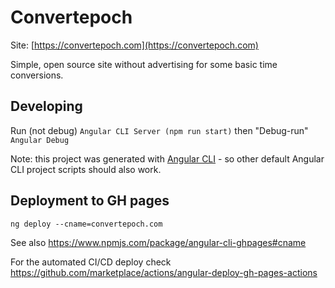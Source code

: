 # Convertepoch

Site: [https://convertepoch.com](https://convertepoch.com)

Simple, open source site without advertising for some basic time conversions.


## Developing

Run (not debug) `Angular CLI Server (npm run start)` then "Debug-run" `Angular Debug`

Note: this project was generated with [Angular CLI](https://github.com/angular/angular-cli) - so other default Angular CLI project scripts should also work. 

## Deployment to GH pages

`ng deploy --cname=convertepoch.com`

See also https://www.npmjs.com/package/angular-cli-ghpages#cname

For the automated CI/CD deploy check https://github.com/marketplace/actions/angular-deploy-gh-pages-actions
